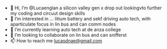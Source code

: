 - 👋 Hi, I’m @Lucaenglan a silicon valley gen x drop out lookingvto further my coding and circuut design skills
- 👀 I’m interested in ... litium battery and sekf driving auto tech, with aparticulate focus in lin bus and can comm nodes
- 🌱 I’m currently learning auto tech at de anza college
- 💞️ I’m looking to collaborate on lin bus and can snifferst
- 📫 How to reach me lucasdnae@gmail.com

<!---
Lucaenglan/Lucaenglan is a ✨ special ✨ repository because its `README.md` (this file) appears on your GitHub profile.
You can click the Preview link to take a look at your changes.
--->

